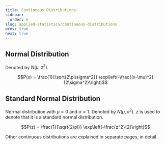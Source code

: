 ```yaml
---
title: Continuous Distributions
sidebar:
  order: 6
slug: applied-statistics/continuous-distributions
prev: true
next: true
---
```


## Normal Distribution

Denoted by $N(\mu, \sigma^2)$.

```math
P(x) = \frac{1}{\sqrt{2\pi\sigma^2}} \exp\left(-\frac{(x-\mu)^2}{2\sigma^2}\right)
```

## Standard Normal Distribution

Normal distribution with $\mu=0$ and $\sigma=1$. Denoted by $N(\mu, \sigma^2)$. $z$ is used to denote that it is a standard normal distribution.

```math
P(z) = \frac{1}{\sqrt{2\pi}} \exp\left(-\frac{z^2}{2}\right)
```

Other continuous distributions are explained in separate pages, in detail.
